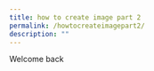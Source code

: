 ```yaml
---
title: how to create image part 2
permalink: /howtocreateimagepart2/
description: ""
---
```




Welcome back